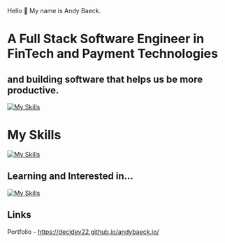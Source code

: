 Hello 👋 My name is Andy Baeck.

# A Full Stack Software Engineer in FinTech and Payment Technologies
## and building software that helps us be more productive.

[![My Skills](https://skillicons.dev/icons?i=ts,nodejs,express,mongodb,nextjs,react,tailwind)](https://skillicons.dev)

# My Skills

[![My Skills](https://skillicons.dev/icons?i=postgres,py,postman,git,vite,css,html,firebase,docker,aws,bash,mongodb)](https://skillicons.dev)

## Learning and Interested in...

[![My Skills](https://skillicons.dev/icons?i=zig,rust,go)](https://skillicons.dev)


## Links
Portfolio - https://decidev22.github.io/andybaeck.io/


